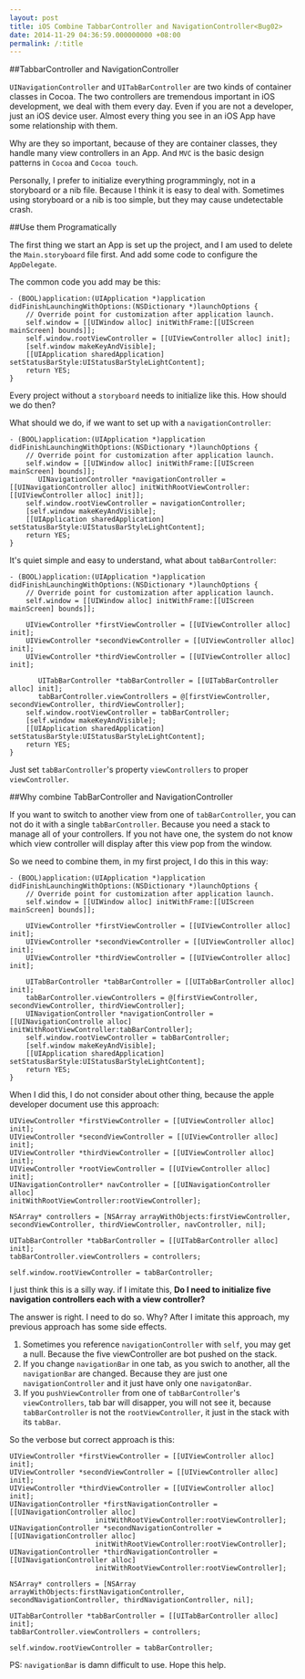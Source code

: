 ```yaml
---
layout: post
title: iOS Combine TabbarController and NavigationController<Bug02>
date: 2014-11-29 04:36:59.000000000 +08:00
permalink: /:title
---
```



##TabbarController and NavigationController

`UINavigationController` and `UITabBarController` are two kinds of container classes in Cocoa. The two controllers are tremendous important in iOS development, we deal with them every day. Even if you are not a developer, just an iOS device user. Almost every thing you see in an iOS App have some relationship with them.

Why are they so important, because of they are container classes, they handle many view controllers in an App. And `MVC` is the basic design patterns in `Cocoa` and `Cocoa touch`.

Personally, I prefer to initialize everything programmingly, not in a storyboard or a nib file. Because I think it is easy to deal with. Sometimes using storyboard or a nib is too simple, but they may cause undetectable crash.


##Use them Programatically

The first thing we start an App is set up the project, and I am used to delete the `Main.storyboard` file first. And add some code to configure the `AppDelegate`.

The common code you add may be this:

~~~
- (BOOL)application:(UIApplication *)application didFinishLaunchingWithOptions:(NSDictionary *)launchOptions {
    // Override point for customization after application launch.
    self.window = [[UIWindow alloc] initWithFrame:[[UIScreen mainScreen] bounds]];
    self.window.rootViewController = [[UIViewController alloc] init];
    [self.window makeKeyAndVisible];
    [[UIApplication sharedApplication] setStatusBarStyle:UIStatusBarStyleLightContent];
    return YES;
}
~~~	

Every project without a `storyboard` needs to initialize like this. How should we do then?

What should we do, if we want to set up with a `navigationController`:

~~~
- (BOOL)application:(UIApplication *)application didFinishLaunchingWithOptions:(NSDictionary *)launchOptions {
    // Override point for customization after application launch.
    self.window = [[UIWindow alloc] initWithFrame:[[UIScreen mainScreen] bounds]];
       UINavigationController *navigationController = [[UINavigationController alloc] initWithRootViewController:[[UIViewController alloc] init]];
    self.window.rootViewController = navigationController;
    [self.window makeKeyAndVisible];
    [[UIApplication sharedApplication] setStatusBarStyle:UIStatusBarStyleLightContent];
    return YES;
}
~~~

It's quiet simple and easy to understand, what about `tabBarController`:

~~~
- (BOOL)application:(UIApplication *)application didFinishLaunchingWithOptions:(NSDictionary *)launchOptions {
    // Override point for customization after application launch.
    self.window = [[UIWindow alloc] initWithFrame:[[UIScreen mainScreen] bounds]];
    
    UIViewController *firstViewController = [[UIViewController alloc] init];
    UIViewController *secondViewController = [[UIViewController alloc] init];
    UIViewController *thirdViewController = [[UIViewController alloc] init];
    
       UITabBarController *tabBarController = [[UITabBarController alloc] init];        
       tabBarController.viewControllers = @[firstViewController, secondViewController, thirdViewController];
    self.window.rootViewController = tabBarController;
    [self.window makeKeyAndVisible];
    [[UIApplication sharedApplication] setStatusBarStyle:UIStatusBarStyleLightContent];
    return YES;
}
~~~

Just set `tabBarController`'s property `viewControllers` to proper `viewController`.

##Why combine TabBarController and NavigationController

If you want to switch to another view from one of `tabBarController`, you can not do it with a single `tabBarController`. Because you need a stack to manage all of your controllers. If you not have one, the system do not know which view controller will display after this view pop from the window.

So we need to combine them, in my first project, I do this in this way:


~~~
- (BOOL)application:(UIApplication *)application didFinishLaunchingWithOptions:(NSDictionary *)launchOptions {
    // Override point for customization after application launch.
    self.window = [[UIWindow alloc] initWithFrame:[[UIScreen mainScreen] bounds]];
    
    UIViewController *firstViewController = [[UIViewController alloc] init];
    UIViewController *secondViewController = [[UIViewController alloc] init];
    UIViewController *thirdViewController = [[UIViewController alloc] init];
    
    UITabBarController *tabBarController = [[UITabBarController alloc] init];        
    tabBarController.viewControllers = @[firstViewController, secondViewController, thirdViewController];
    UINavigationController *navigationController = [[UINavigationControlle alloc] initWithRootViewController:tabBarController];
    self.window.rootViewController = tabBarController;
    [self.window makeKeyAndVisible];
    [[UIApplication sharedApplication] setStatusBarStyle:UIStatusBarStyleLightContent];
    return YES;
}
~~~

When I did this, I do not consider about other thing, because the apple developer document use this approach: 
 
~~~
UIViewController *firstViewController = [[UIViewController alloc] init];
UIViewController *secondViewController = [[UIViewController alloc] init];
UIViewController *thirdViewController = [[UIViewController alloc] init];
UIViewController *rootViewController = [[UIViewController alloc] init];
UINavigationController* navController = [[UINavigationController alloc]                         initWithRootViewController:rootViewController];
 
NSArray* controllers = [NSArray arrayWithObjects:firstViewController, secondViewController, thirdViewController, navController, nil];

UITabBarController *tabBarController = [[UITabBarController alloc] init];
tabBarController.viewControllers = controllers;

self.window.rootViewController = tabBarController;
~~~

I just think this is a silly way. if I imitate this, **Do I need to initialize five navigation controllers each with a view controller?**

The answer is right. I need to do so. Why? After I imitate this approach, my previous approach has some side effects.

1. Sometimes you reference `navigationController` with `self`, you may get a null. Because the five viewController are bot pushed on the stack.
2. If you change `navigationBar` in one tab, as you swich to another, all the `navigationBar` are changed. Because they are just one `navigationController` and it just have only one `navigatonBar`.
3. If you `pushViewController` from one of `tabBarController`'s `viewControllers`, tab bar will disapper, you will not see it, because `tabBarController` is not the `rootViewController`, it just in the stack with its `tabBar`.

So the verbose but correct approach is this:

~~~
UIViewController *firstViewController = [[UIViewController alloc] init];
UIViewController *secondViewController = [[UIViewController alloc] init];
UIViewController *thirdViewController = [[UIViewController alloc] init];
UINavigationController *firstNavigationController = [[UINavigationController alloc]
                     initWithRootViewController:rootViewController];
UINavigationController *secondNavigationController = [[UINavigationController alloc]
                     initWithRootViewController:rootViewController];
UINavigationController *thirdNavigationController = [[UINavigationController alloc]
                     initWithRootViewController:rootViewController];

NSArray* controllers = [NSArray arrayWithObjects:firstNavigationController, secondNavigationController, thirdNavigationController, nil];

UITabBarController *tabBarController = [[UITabBarController alloc] init];
tabBarController.viewControllers = controllers;

self.window.rootViewController = tabBarController;
~~~

PS: `navigationBar` is damn difficult to use. Hope this help.








